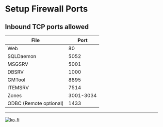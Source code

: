 # Setup Firewall Ports

## Inbound TCP ports allowed

File | Port
--- | ---
Web | 80
SQLDaemon | 5052
MSGSRV | 5001
DBSRV | 1000
GMTool | 8895
ITEMSRV | 7514
Zones | 3001-3034
ODBC (Remote optional) | 1433

---

[![ko-fi](https://www.ko-fi.com/img/githubbutton_sm.svg)](https://ko-fi.com/T6T41JKMI)
